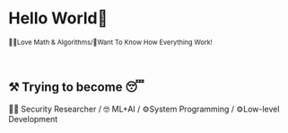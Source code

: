 # Hello World👋
<p><small>🐱‍💻Love Math & Algorithms/🥰Want To Know How Everything Work! </small></p><br>

## ⚒ Trying to become 😴 

🐱‍💻 Security Researcher / 🤓 ML+AI / ⚙️System Programming / ⚙️Low-level Development

